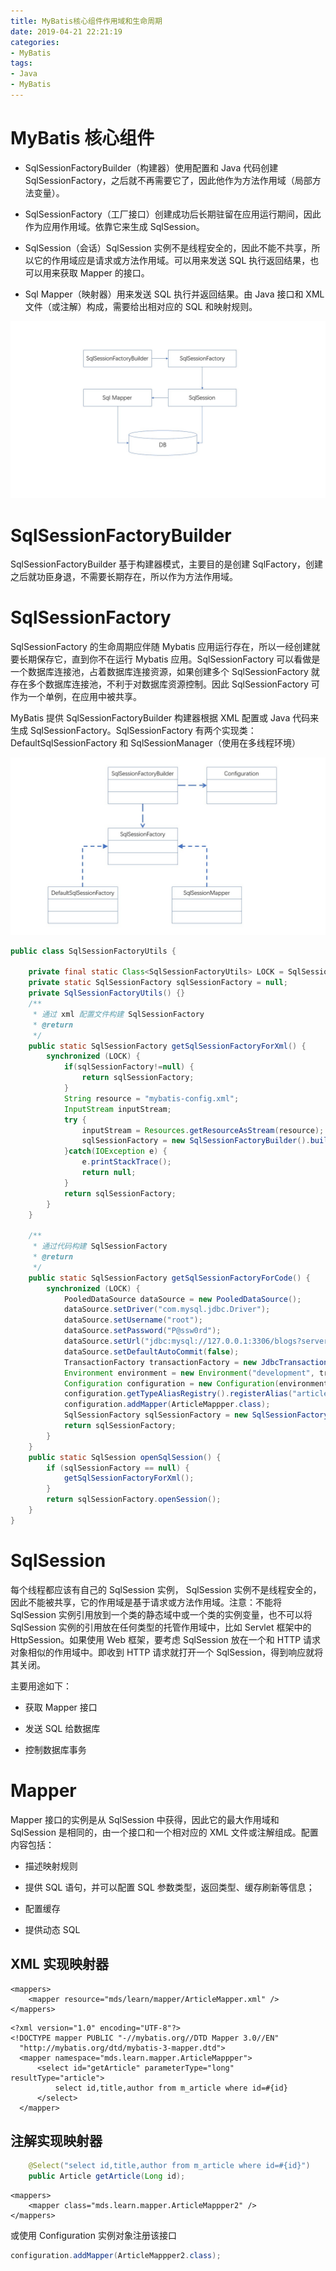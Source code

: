 ```yaml
---
title: MyBatis核心组件作用域和生命周期
date: 2019-04-21 22:21:19
categories:
- MyBatis
tags:
- Java
- MyBatis
---
```


# MyBatis 核心组件

- SqlSessionFactoryBuilder（构建器）使用配置和 Java 代码创建 SqlSessionFactory，之后就不再需要它了，因此他作为方法作用域（局部方法变量）。

- SqlSessionFactory（工厂接口）创建成功后长期驻留在应用运行期间，因此作为应用作用域。依靠它来生成 SqlSession。

- SqlSession（会话）SqlSession 实例不是线程安全的，因此不能不共享，所以它的作用域应是请求或方法作用域。可以用来发送 SQL 执行返回结果，也可以用来获取 Mapper 的接口。

- Sql Mapper（映射器）用来发送 SQL 执行并返回结果。由 Java 接口和  XML 文件（或注解）构成，需要给出相对应的 SQL 和映射规则。

![MyBatis核心组件](MyBatis核心组件作用域和生命周期/MyBatis核心组件.jpg)

# SqlSessionFactoryBuilder

SqlSessionFactoryBuilder 基于构建器模式，主要目的是创建 SqlFactory，创建之后就功臣身退，不需要长期存在，所以作为方法作用域。

# SqlSessionFactory

SqlSessionFactory 的生命周期应伴随 Mybatis 应用运行存在，所以一经创建就要长期保存它，直到你不在运行 Mybatis 应用。SqlSessionFactory 可以看做是一个数据库连接池，占着数据库连接资源，如果创建多个 SqlSessionFactory  就存在多个数据库连接池，不利于对数据库资源控制。因此 SqlSessionFactory 可作为一个单例，在应用中被共享。

MyBatis 提供 SqlSessionFactoryBuilder 构建器根据 XML 配置或 Java 代码来生成 SqlSessionFactory。SqlSessionFactory 有两个实现类：DefaultSqlSessionFactory 和 SqlSessionManager（使用在多线程环境）

![SqlSessionFactory](MyBatis核心组件作用域和生命周期/SqlSessionFactory生成.jpg)

```java
public class SqlSessionFactoryUtils {

	private final static Class<SqlSessionFactoryUtils> LOCK = SqlSessionFactoryUtils.class;
	private static SqlSessionFactory sqlSessionFactory = null;
	private SqlSessionFactoryUtils() {}
	/**
	 * 通过 xml 配置文件构建 SqlSessionFactory
	 * @return
	 */
	public static SqlSessionFactory getSqlSessionFactoryForXml() {
		synchronized (LOCK) {
			if(sqlSessionFactory!=null) {
				return sqlSessionFactory;
			}
			String resource = "mybatis-config.xml";
			InputStream inputStream;
			try {
				inputStream = Resources.getResourceAsStream(resource);
				sqlSessionFactory = new SqlSessionFactoryBuilder().build(inputStream);
			}catch(IOException e) {
				e.printStackTrace();
				return null;
			}
			return sqlSessionFactory;
		}
	}
	
	/**
	 * 通过代码构建 SqlSessionFactory 
	 * @return
	 */
	public static SqlSessionFactory getSqlSessionFactoryForCode() {
		synchronized (LOCK) {
			PooledDataSource dataSource = new PooledDataSource();
			dataSource.setDriver("com.mysql.jdbc.Driver");
			dataSource.setUsername("root");
			dataSource.setPassword("P@ssw0rd");
			dataSource.setUrl("jdbc:mysql://127.0.0.1:3306/blogs?serverTimezone=GMT");
			dataSource.setDefaultAutoCommit(false);
			TransactionFactory transactionFactory = new JdbcTransactionFactory();
			Environment environment = new Environment("development", transactionFactory, dataSource);
			Configuration configuration = new Configuration(environment);
			configuration.getTypeAliasRegistry().registerAlias("article", Article.class);
			configuration.addMapper(ArticleMappper.class);
			SqlSessionFactory sqlSessionFactory = new SqlSessionFactoryBuilder().build(configuration);
			return sqlSessionFactory;
		}
	}
	public static SqlSession openSqlSession() {
		if (sqlSessionFactory == null) {
			getSqlSessionFactoryForXml();
		}
		return sqlSessionFactory.openSession();
	}
}

```

# SqlSession

 每个线程都应该有自己的 SqlSession 实例， SqlSession 实例不是线程安全的，因此不能被共享，它的作用域是基于请求或方法作用域。注意：不能将 SqlSession 实例引用放到一个类的静态域中或一个类的实例变量，也不可以将 SqlSession 实例的引用放在任何类型的托管作用域中，比如 Servlet 框架中的 HttpSession。如果使用 Web 框架，要考虑 SqlSession 放在一个和 HTTP 请求对象相似的作用域中。即收到 HTTP 请求就打开一个 SqlSession，得到响应就将其关闭。

主要用途如下：

- 获取 Mapper 接口

- 发送 SQL 给数据库

- 控制数据库事务

# Mapper

Mapper 接口的实例是从 SqlSession 中获得，因此它的最大作用域和 SqlSession 是相同的，由一个接口和一个相对应的 XML 文件或注解组成。配置内容包括：

- 描述映射规则

- 提供 SQL 语句，并可以配置 SQL 参数类型，返回类型、缓存刷新等信息；

- 配置缓存

- 提供动态 SQL

## XML 实现映射器

```haml
<mappers>
    <mapper resource="mds/learn/mapper/ArticleMapper.xml" />
</mappers>
```

```haml
<?xml version="1.0" encoding="UTF-8"?>
<!DOCTYPE mapper PUBLIC "-//mybatis.org//DTD Mapper 3.0//EN"
  "http://mybatis.org/dtd/mybatis-3-mapper.dtd">
  <mapper namespace="mds.learn.mapper.ArticleMappper">
      <select id="getArticle" parameterType="long" resultType="article">
          select id,title,author from m_article where id=#{id}
      </select>
  </mapper>
```

## 注解实现映射器

```java
	@Select("select id,title,author from m_article where id=#{id}")
	public Article getArticle(Long id);
```

```haml
<mappers>
	<mapper class="mds.learn.mapper.ArticleMappper2" />
</mappers>
```

或使用 Configuration 实例对象注册该接口

```java
configuration.addMapper(ArticleMappper2.class);
```
